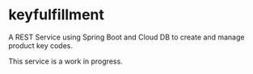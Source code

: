 # keyfulfillment

A REST Service using Spring Boot and Cloud DB to create and manage product key codes.

This service is a work in progress.